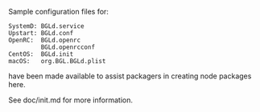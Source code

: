 Sample configuration files for:
```
SystemD: BGLd.service
Upstart: BGLd.conf
OpenRC:  BGLd.openrc
         BGLd.openrcconf
CentOS:  BGLd.init
macOS:   org.BGL.BGLd.plist
```
have been made available to assist packagers in creating node packages here.

See doc/init.md for more information.
